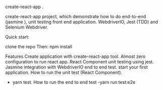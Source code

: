 create-react-app .

create-react-app project, which demonstrate how to do end-to-end (jasmine ), unit testing front end application. WebdriverIO, Jest (TDD) and Selenium Webdriver.

Quick start:

clone the repo
Then: npm install

Features
Create application with create-react-app tool. Almost zero configuration to run react app.
React Component unit testing using jest.
Jasmine integration with WebdriverIO end to end test.
start your first application.
How to run the unit test (React Component).
- yarn test.
How to run the end to end test
-yarn run test:e2e
